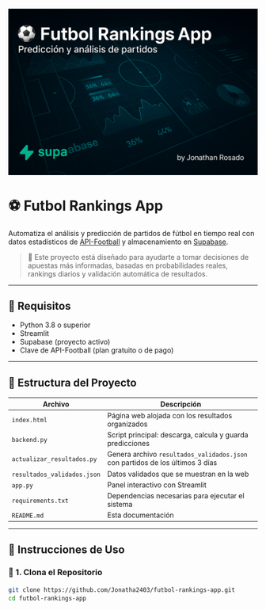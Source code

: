 ![Banner](banner.png)

# ⚽ Futbol Rankings App

Automatiza el análisis y predicción de partidos de fútbol en tiempo real con datos estadísticos de [API-Football](https://www.api-football.com/) y almacenamiento en [Supabase](https://supabase.com/).

> 📍 Este proyecto está diseñado para ayudarte a tomar decisiones de apuestas más informadas, basadas en probabilidades reales, rankings diarios y validación automática de resultados.

---

## 🧰 Requisitos

- Python 3.8 o superior
- Streamlit
- Supabase (proyecto activo)
- Clave de API-Football (plan gratuito o de pago)

---

## 📁 Estructura del Proyecto

| Archivo                    | Descripción                                                                 |
|----------------------------|-----------------------------------------------------------------------------|
| `index.html`               | Página web alojada con los resultados organizados                          |
| `backend.py`               | Script principal: descarga, calcula y guarda predicciones                   |
| `actualizar_resultados.py` | Genera archivo `resultados_validados.json` con partidos de los últimos 3 días |
| `resultados_validados.json`| Datos validados que se muestran en la web                                   |
| `app.py`                   | Panel interactivo con Streamlit                                             |
| `requirements.txt`         | Dependencias necesarias para ejecutar el sistema                            |
| `README.md`                | Esta documentación                                                          |

---

## 🚀 Instrucciones de Uso

### 🔧 1. Clona el Repositorio

```bash
git clone https://github.com/Jonatha2403/futbol-rankings-app.git
cd futbol-rankings-app
